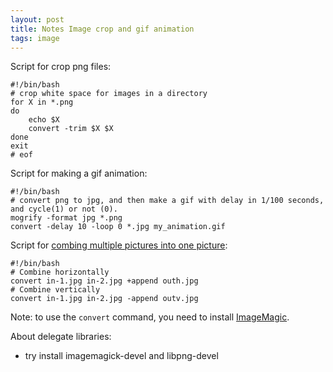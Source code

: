 ```yaml
---
layout: post
title: Notes Image crop and gif animation
tags: image
---
```

Script for crop png files:

```shell
#!/bin/bash
# crop white space for images in a directory
for X in *.png
do
    echo $X
    convert -trim $X $X
done
exit
# eof
```

Script for making a gif animation:

```shell
#!/bin/bash
# convert png to jpg, and then make a gif with delay in 1/100 seconds, and cycle(1) or not (0).
mogrify -format jpg *.png
convert -delay 10 -loop 0 *.jpg my_animation.gif
```

Script for [combing multiple pictures into one picture](http://superuser.com/questions/290656/combine-multiple-images-using-imagemagick):

```shell
#!/bin/bash
# Combine horizontally
convert in-1.jpg in-2.jpg +append outh.jpg
# Combine vertically
convert in-1.jpg in-2.jpg -append outv.jpg
```


Note: to use the `convert` command, you need to install [ImageMagic](http://www.imagemagick.org/script/index.php).

About delegate libraries:
* try install imagemagick-devel and libpng-devel
